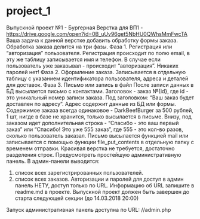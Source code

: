 # project_1
Выпускной проект №1 - Бургерная
Верстка для ВП1 -
https://drive.google.com/open?id=0B_uUv96get5NbHU0QWhsMmFwcTA
Ваша задача к данной верстке добавить обработку формы заказа.
Обработка заказа делится на три фазы.
Фаза 1​. Регистрация или “авторизация” пользователя.
Регистрация происходит по полю email, в эту же таблицу записывается имя и
телефон. В случае если пользователь уже заказывал - происходит “авторизация”.
Никаких паролей нет!
Фаза 2​. Оформление заказа.
Записывается в отдельную таблицу с указанием идентификатора
пользователя, адреса и деталей для доставок.
Фаза 3​. Письмо или запись в файл
После записи данных в БД высылается письмо с контактами. Заголовок - заказ
№{id}, где id - это уникальный номер записи заказа. Под заголовком: “Ваш заказ будет
доставлен по адресу”. Адрес содержит данные из БД или формы. Содержимое заказа
всегда одинаковое - DarkBeefBurger за 500 рублей, 1 шт, нигде в базе не хранится,
только высылается в письме. Внизу, под заказом идет дополнительная строка -
“Спасибо - это ваш первый заказ” или “Спасибо! Это уже 555 заказ”, где 555 - это
кол-во разов, сколько пользователь заказал. Письмо высылается функцией mail или
записывается с помощью функции file_put_contents в отдельную папку с временем
отправки. Красивая верстка не требуется, достаточно разделения строк.
Предусмотреть простейшую административную панель. В админ-панели
выводится:
1. список всех зарегистрированных пользователей.
2. список всех заказов.
Авторизации и паролей для доступ в админ панель НЕТУ, доступ только по
URL. Информацию об URL запишите в readme.md в проекте.
Выпускной проект должен быть завершен до старта следующей секции (до
14.03.2018 20:00)

Запуск административная панель доступна по URL: //admin.php
